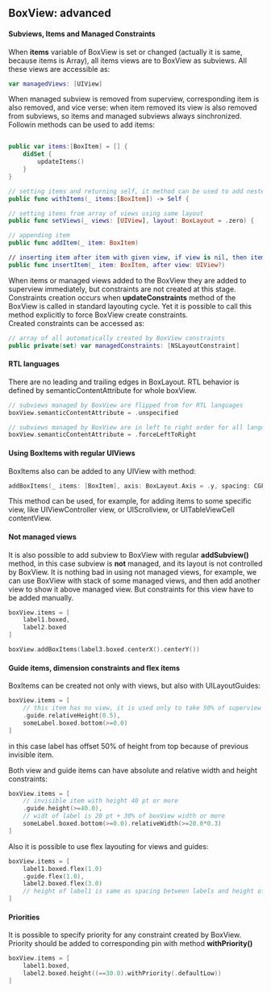 
## BoxView: advanced

#### Subviews, Items and Managed Constraints

When **items** variable of BoxView is set or changed (actually it is same, because items is Array), all items views are to BoxView as subviews. All these views are accessible as:
```swift 
var managedViews: [UIView]
```
When managed subview is removed from superview, corresponding item is also removed, and vice verse: when item removed its view is also removed from subviews, so items and managed subviews always sinchronized. 
Followin methods can be used to add items:
```swift

public var items:[BoxItem] = [] {
    didSet {
        updateItems()
    }
}

// setting items and returning self, it method can be used to add nested boxViews and their items in same code block. 
public func withItems(_ items:[BoxItem]) -> Self {

// setting items from array of views using same layout
public func setViews(_ views: [UIView], layout: BoxLayout = .zero) {

// appending item
public func addItem(_ item: BoxItem)

// inserting item after item with given view, if view is nil, then item inserted at index 0
public func insertItem(_ item: BoxItem, after view: UIView?) 
```
When items or managed views added to the BoxView they are added to superview immediately, but constraints are not created at this stage. Constraints creation occurs when **updateConstraints** method of the BoxView is called in standard layouting  cycle. Yet it is possible to call this method explicitly to force BoxView create constraints.\
Created constraints can be accessed as: 
```swift
// array of all automatically created by BoxView constraints
public private(set) var managedConstraints: [NSLayoutConstraint]

```

#### RTL languages
There are no leading and trailing edges in BoxLayout. RTL behavior is defined by semanticContentAttribute for whole boxView.
```swift
// subviews managed by BoxView are flipped from for RTL languages
boxView.semanticContentAttribute = .unspecified

// subviews managed by BoxView are in left to right order for all languages
boxView.semanticContentAttribute = .forceLeftToRight
```

#### Using BoxItems with regular UIViews
BoxItems also can be added to any UIView with method:
```swift
addBoxItems(_ items: [BoxItem], axis: BoxLayout.Axis = .y, spacing: CGFloat = 0.0) -> [NSLayoutConstraint] 
```
This method can be used, for example, for adding items to some specific view, like UIViewController view, or UIScrollview, or UITableViewCell contentView. 

#### Not managed views
It is also possible to add subview to BoxView with regular **addSubview()** method, in this case subview is **not** managed, and its layout is not controlled by BoxView. It is nothing bad in using not managed views, for example, we can use BoxView with stack of some managed views, and then add another view to show it above managed view. But constraints for this view have to be added manually. 

```swift
boxView.items = [
    label1.boxed,
    label2.boxed
]

boxView.addBoxItems(label3.boxed.centerX().centerY()) 
```

#### Guide items, dimension constraints and flex items
BoxItems can be created not only with views, but also with UILayoutGuides:
```swift
boxView.items = [
    // this item has no view, it is used only to take 50% of superview height
    .guide.relativeHeight(0.5),
    someLabel.boxed.bottom(>=0.0)
]
```
in this case label has offset 50% of height from top because of previous invisible item.

Both view and guide items can have absolute and relative width and height constraints:

```swift
boxView.items = [
    // invisible item with height 40 pt or more
    .guide.height(>=40.0),
    // widt of label is 20 pt + 30% of boxView width or more
    someLabel.boxed.bottom(>=0.0).relativeWidth(>=20.0*0.3)
]
```
Also it is possible to use flex layouting for views and guides:
```swift
boxView.items = [
    label1.boxed.flex(1.0)
    .guide.flex(1.0),
    label2.boxed.flex(3.0)
    // height of label1 is same as spacing between labels and height of label2 is 3 times more.
]
```

#### Priorities
It is possible to specify priority for any constraint created by BoxView. Priority should be added to corresponding pin with method **withPriority()**
```swift
boxView.items = [
    label1.boxed,
    label2.boxed.height((==30.0).withPriority(.defaultLow))
]
```

